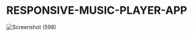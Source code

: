 # RESPONSIVE-MUSIC-PLAYER-APP

![Screenshot (598)](https://user-images.githubusercontent.com/76551267/148949609-e7fcaa68-f903-4aeb-898b-d0a91b933a7c.png)
